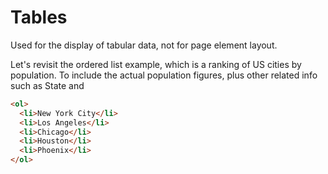 # Tables
Used for the display of tabular data, not for page element layout.

Let's revisit the ordered list example, which is a ranking of US cities by population. To include the actual population figures, plus other related info such as State and 

```html
<ol>
  <li>New York City</li>
  <li>Los Angeles</li>
  <li>Chicago</li>
  <li>Houston</li>
  <li>Phoenix</li>
</ol>
```
